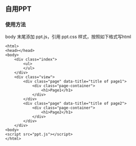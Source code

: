 ## 自用PPT
### 使用方法
body 末尾添加 ppt.js，引用 ppt.css 样式，按照如下格式写html

    <html>
    <head></head>
    <body>
        <div class="index">
            <ul>
            </ul>
        </div>
        <div class="view">
            <div class="page" data-title="title of page1">
                <div class="page-container">
                    <h1>Page1</h1>
                </div>
            </div>
            <div class="page" data-title="title of page2">
                <div class="page-container">
                    <h1>Page2</h1>
                </div>
            </div>
        </div>
    <body>
    <script src="ppt.js"></script>
    </html>
